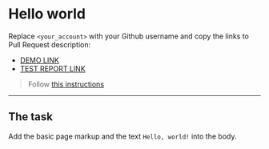 # Hello world
Replace `<your_account>` with your Github username and copy the links to Pull Request description:
- [DEMO LINK](https://github.com/Anastasia-Danyliuk/layout_hello-world)
- [TEST REPORT LINK](https://github.com/Anastasia-Danyliuk/layout_hello-world/backstop_data/html_report/)

> Follow [this instructions](https://mate-academy.github.io/layout_task-guideline/#how-to-solve-the-layout-tasks-on-github)
___

## The task 
Add the basic page markup and the text `Hello, world!` into the body.
